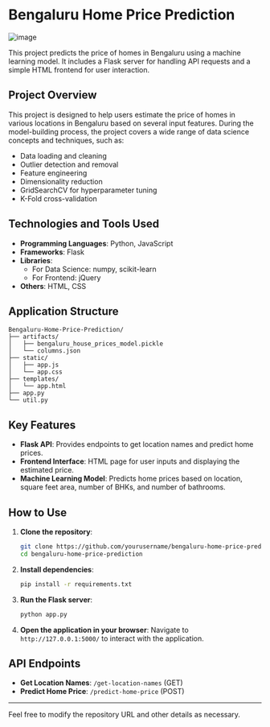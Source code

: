 # Bengaluru Home Price Prediction

![image](https://github.com/Neem-Sheth/Bengaluru-House-Prices-Prediction/assets/124123479/4989f84b-47ec-4b97-a3a8-86094bf2b2ca)

This project predicts the price of homes in Bengaluru using a machine learning model. It includes a Flask server for handling API requests and a simple HTML frontend for user interaction.

## Project Overview

This project is designed to help users estimate the price of homes in various locations in Bengaluru based on several input features. During the model-building process, the project covers a wide range of data science concepts and techniques, such as:

- Data loading and cleaning
- Outlier detection and removal
- Feature engineering
- Dimensionality reduction
- GridSearchCV for hyperparameter tuning
- K-Fold cross-validation

## Technologies and Tools Used

- **Programming Languages**: Python, JavaScript
- **Frameworks**: Flask
- **Libraries**: 
  - For Data Science: numpy, scikit-learn
  - For Frontend: jQuery
- **Others**: HTML, CSS

## Application Structure

```plaintext
Bengaluru-Home-Price-Prediction/
├── artifacts/
│   ├── bengaluru_house_prices_model.pickle
│   └── columns.json
├── static/
│   ├── app.js
│   └── app.css
├── templates/
│   └── app.html
├── app.py
└── util.py
```

## Key Features

- **Flask API**: Provides endpoints to get location names and predict home prices.
- **Frontend Interface**: HTML page for user inputs and displaying the estimated price.
- **Machine Learning Model**: Predicts home prices based on location, square feet area, number of BHKs, and number of bathrooms.

## How to Use

1. **Clone the repository**:
    ```bash
    git clone https://github.com/yourusername/bengaluru-home-price-prediction.git
    cd bengaluru-home-price-prediction
    ```

2. **Install dependencies**:
    ```bash
    pip install -r requirements.txt
    ```

3. **Run the Flask server**:
    ```bash
    python app.py
    ```

4. **Open the application in your browser**:
    Navigate to `http://127.0.0.1:5000/` to interact with the application.

## API Endpoints

- **Get Location Names**: `/get-location-names` (GET)
- **Predict Home Price**: `/predict-home-price` (POST)

---

Feel free to modify the repository URL and other details as necessary.
